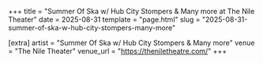 +++
title = "Summer Of Ska w/ Hub City Stompers & Many more at The Nile Theater"
date = 2025-08-31
template = "page.html"
slug = "2025-08-31-summer-of-ska-w-hub-city-stompers-many-more"

[extra]
artist = "Summer Of Ska w/ Hub City Stompers & Many more"
venue = "The Nile Theater"
venue_url = "https://theniletheatre.com/"
+++
